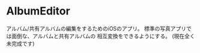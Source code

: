 AlbumEditor
===========
アルバム/共有アルバムの編集をするためのiOSのアプリ。 
標準の写真アプリでは面倒な、アルバムと共有アルバムの
相互変換をできるようにする。
(現在全く未完成です)
